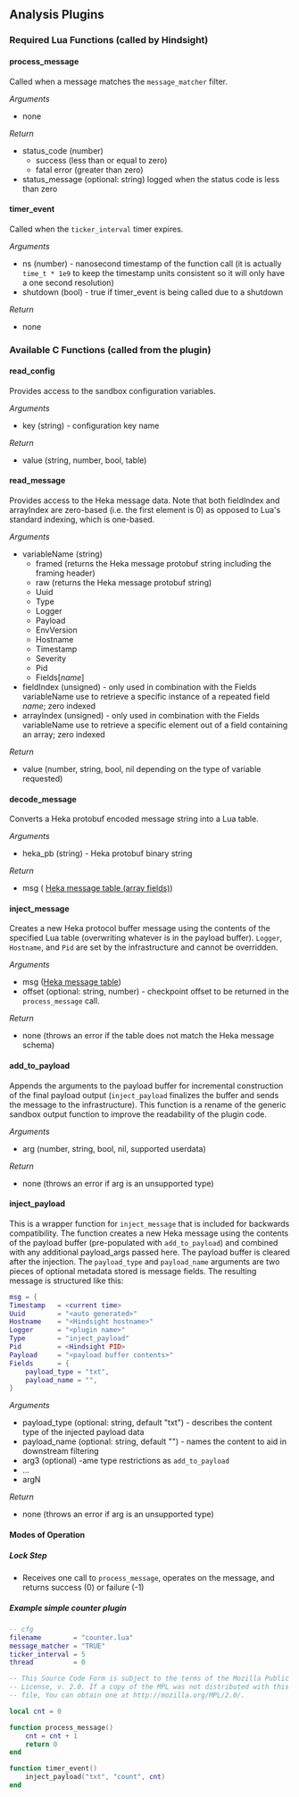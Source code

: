 ## Analysis Plugins

### Required Lua Functions (called by Hindsight)

#### process_message

Called when a message matches the `message_matcher` filter.

*Arguments*
* none

*Return*
* status_code (number)
  - success (less than or equal to zero)
  - fatal error (greater than zero)
* status_message (optional: string) logged when the status code is less than zero

#### timer_event

Called when the `ticker_interval` timer expires.

*Arguments*
* ns (number) - nanosecond timestamp of the function call (it is actually `time_t * 1e9`
to keep the timestamp units consistent so it will only have a one second resolution)
* shutdown (bool) - true if timer_event is being called due to a shutdown

*Return*
* none

### Available C Functions (called from the plugin)

#### read_config

Provides access to the sandbox configuration variables.

*Arguments*
* key (string) - configuration key name

*Return*
* value (string, number, bool, table)

#### read_message

Provides access to the Heka message data. Note that both fieldIndex and arrayIndex are zero-based
(i.e. the first element is 0) as opposed to Lua's standard indexing, which is one-based.

*Arguments*
* variableName (string)
  * framed (returns the Heka message protobuf string including the framing header)
  * raw (returns the Heka message protobuf string)
  * Uuid
  * Type
  * Logger
  * Payload
  * EnvVersion
  * Hostname
  * Timestamp
  * Severity
  * Pid
  * Fields[*name*]
* fieldIndex (unsigned) - only used in combination with the Fields variableName
        use to retrieve a specific instance of a repeated field *name*; zero indexed
* arrayIndex (unsigned) - only used in combination with the Fields variableName
        use to retrieve a specific element out of a field containing an array; zero indexed

*Return*
* value (number, string, bool, nil depending on the type of variable requested)

#### decode_message

Converts a Heka protobuf encoded message string into a Lua table.

*Arguments*
* heka_pb (string) - Heka protobuf binary string

*Return*
* msg ( [Heka message table (array fields)](heka_message_table.md#array-based-message-fields))

#### inject_message

Creates a new Heka protocol buffer message using the contents of the specified Lua table
(overwriting whatever is in the payload buffer). `Logger`, `Hostname`, and `Pid` are set by
the infrastructure and cannot be overridden.

*Arguments*
* msg ([Heka message table](heka_message_table.md))
* offset (optional: string, number) - checkpoint offset to be returned in the `process_message` call.

*Return*
* none (throws an error if the table does not match the Heka message schema)

#### add_to_payload

Appends the arguments to the payload buffer for incremental construction of the final payload output
(`inject_payload` finalizes the buffer and sends the message to the infrastructure). This function
is a rename of the generic sandbox output function to improve the readability of the plugin code.

*Arguments*
* arg (number, string, bool, nil, supported userdata)

*Return*
* none (throws an error if arg is an unsupported type)

#### inject_payload

This is a wrapper function for `inject_message` that is included for backwards compatibility. The function
creates a new Heka message using the contents of the payload buffer (pre-populated with `add_to_payload`) and combined
with any additional payload_args passed here. The payload buffer is cleared after the injection. The `payload_type`
and `payload_name` arguments are two pieces of optional metadata stored is message fields. The resulting message is
structured like this:
```lua
msg = {
Timestamp   = <current time>
Uuid        = "<auto generated>"
Hostname    = "<Hindsight hostname>"
Logger      = "<plugin name>"
Type        = "inject_payload"
Pid         = <Hindsight PID>
Payload     = "<payload buffer contents>"
Fields      = {
    payload_type = "txt",
    payload_name = "",
}
```

*Arguments*

* payload_type (optional: string, default "txt") - describes the content type of the injected payload data
* payload_name (optional: string,  default "") - names the content to aid in downstream filtering
* arg3 (optional) -ame type restrictions as `add_to_payload`
* ...
* argN

*Return*
* none (throws an error if arg is an unsupported type)

#### Modes of Operation

##### Lock Step
* Receives one call to `process_message`, operates on the message, and returns success (0) or failure (-1)

##### Example simple counter plugin
```lua
-- cfg
filename 		= "counter.lua"
message_matcher = "TRUE"
ticker_interval = 5
thread 			= 0
```

```lua
-- This Source Code Form is subject to the terms of the Mozilla Public
-- License, v. 2.0. If a copy of the MPL was not distributed with this
-- file, You can obtain one at http://mozilla.org/MPL/2.0/.

local cnt = 0

function process_message()
    cnt = cnt + 1
    return 0
end

function timer_event()
    inject_payload("txt", "count", cnt)
end
```

